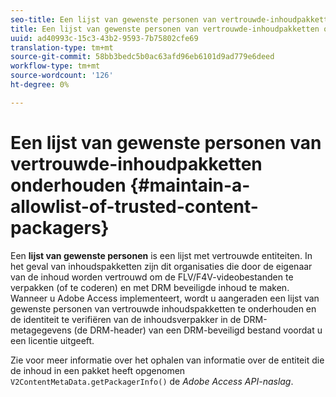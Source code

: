 ```yaml
---
seo-title: Een lijst van gewenste personen van vertrouwde-inhoudpakketten onderhouden
title: Een lijst van gewenste personen van vertrouwde-inhoudpakketten onderhouden
uuid: ad40993c-15c3-43b2-9593-7b75802cfe69
translation-type: tm+mt
source-git-commit: 58bb3bedc5b0ac63afd96eb6101d9ad779e6deed
workflow-type: tm+mt
source-wordcount: '126'
ht-degree: 0%

---
```



# Een lijst van gewenste personen van vertrouwde-inhoudpakketten onderhouden {#maintain-a-allowlist-of-trusted-content-packagers}

Een **lijst van gewenste personen** is een lijst met vertrouwde entiteiten. In het geval van inhoudspakketten zijn dit organisaties die door de eigenaar van de inhoud worden vertrouwd om de FLV/F4V-videobestanden te verpakken (of te coderen) en met DRM beveiligde inhoud te maken. Wanneer u Adobe Access implementeert, wordt u aangeraden een lijst van gewenste personen van vertrouwde inhoudspakketten te onderhouden en de identiteit te verifiëren van de inhoudsverpakker in de DRM-metagegevens (de DRM-header) van een DRM-beveiligd bestand voordat u een licentie uitgeeft.

Zie voor meer informatie over het ophalen van informatie over de entiteit die de inhoud in een pakket heeft opgenomen `V2ContentMetaData.getPackagerInfo()` de *Adobe Access API-naslag*.
